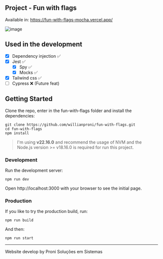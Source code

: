 ## Project - Fun with flags

Available in: https://fun-with-flags-mocha.vercel.app/

![image](https://github.com/user-attachments/assets/b70cc469-b86e-4c98-a2e6-deb25dde5ae7)

## Used in the development

- [x] Dependency injection ✅
- [x] Jest ✅
  - [x] Spy ✅
  - [x] Mocks ✅
- [x] Tailwind css ✅
- [ ] Cypress ❌ (Future feat)

## Getting Started
Clone the repo, enter in the fun-with-flags folder and install the dependencies:

```
git clone https://github.com/willianproni/fun-with-flags.git
cd fun-with-flags
npm install
```

> I'm using **v22.16.0** and recommend the usage of NVM and the Node.js version >= v18.16.0 is required for run this project.

### Development

Run the development server:

```
npm run dev
```

Open http://localhost:3000 with your browser to see the initial page.

### Production

If you like to try the production build, run:

```
npm run build
```

And then:

```
npm run start
```
---

Website develop by Proni Soluções em Sistemas